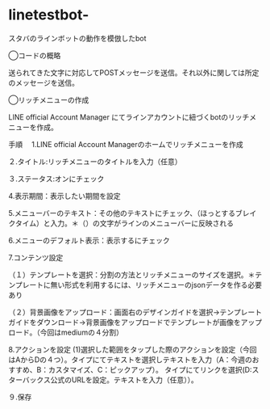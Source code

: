 # linetestbot-
スタバのラインボットの動作を模倣したbot

◯コードの概略

送られてきた文字に対応してPOSTメッセージを送信。それ以外に関しては所定のメッセージを送信。

◯リッチメニューの作成

LINE official Account Manager にてラインアカウントに紐づくbotのリッチメニューを作成。

手順　
1.LINE official Account Managerのホームでリッチメニューを作成

２.タイトル:リッチメニューのタイトルを入力（任意）

３.ステータス:オンにチェック

4.表示期間：表示したい期間を設定

5.メニューバーのテキスト：その他のテキストにチェック、（ほっとするブレイクタイム）と入力。＊（）の文字がラインのメニューバーに反映される

6.メニューのデフォルト表示：表示するにチェック

7.コンテンツ設定

（１）テンプレートを選択：分割の方法とリッチメニューのサイズを選択。＊テンプレートに無い形式を利用するには、リッチメニューのjsonデータを作る必要あり

（２）背景画像をアップロード：画面右のデザインガイドを選択→テンプレートガイドをダウンロード→背景画像をアップロードでテンプレートが画像をアップロード。（今回はmediumの４分割）

8.アクションを設定
(1)選択した範囲をタップした際のアクションを設定（今回はAからDの４つ）。タイプにてテキストを選択しテキストを入力（A：今週のおすすめ、B：カスタマイズ、C：ピックアップ）。
タイプにてリンクを選択(D:スターバックス公式のURLを設定。テキストを入力（任意））。

９.保存

